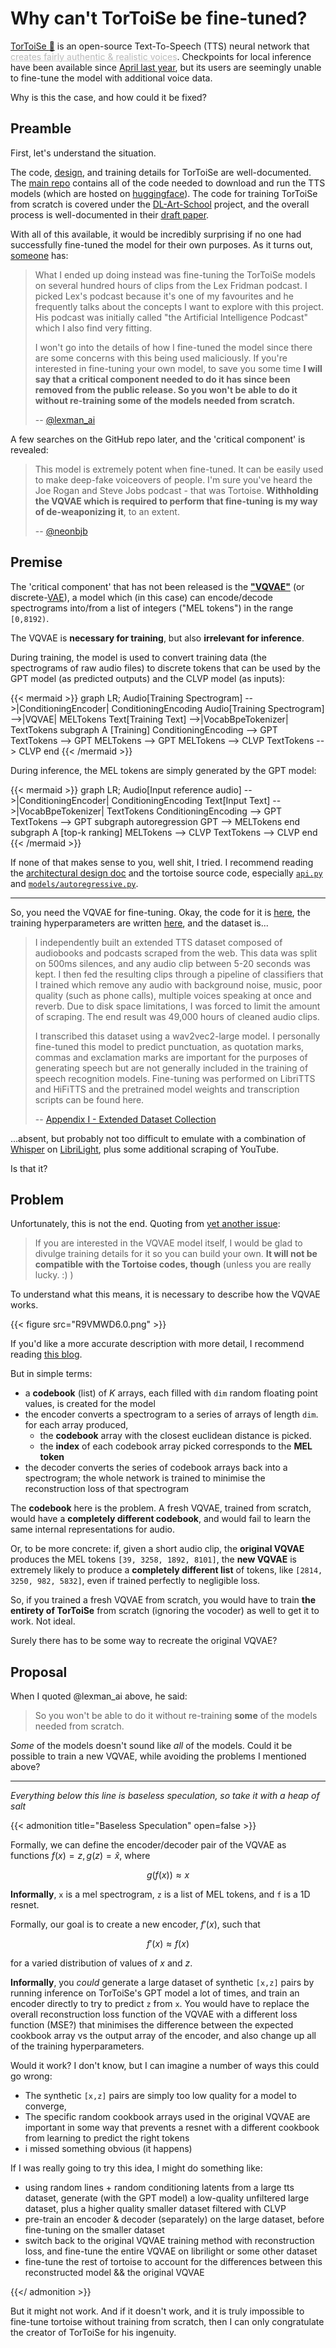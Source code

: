 # Why can't TorToiSe be fine-tuned?


[TorToiSe :turtle:](http://nonint.com/static/tortoise_v2_examples.html) is an open-source Text-To-Speech (TTS) neural network that <abbr tabindex="0" title="It is also notable for its alleged similiarity to 11labs's TTS stack." style="color:#bbb;text-decoration-style: dotted;text-decoration-line:underline">creates fairly authentic & realistic voices</abbr>. Checkpoints for local inference have been available since [April last year](https://huggingface.co/jbetker/tortoise-tts-v2/tree/main/.models), but its users are seemingly unable to fine-tune the model with additional voice data.

Why is this the case, and how could it be fixed?

<!--more-->

## Preamble

First, let's understand the situation.

The code, [design](https://nonint.com/2022/04/25/tortoise-architectural-design-doc/), and training details for TorToiSe are well-documented. The [main repo](https://github.com/neonbjb/tortoise-tts) contains all of the code needed to download and run the TTS models (which are hosted on [huggingface](https://huggingface.co/jbetker/tortoise-tts-v2)). The code for training TorToiSe from scratch is covered under the [DL-Art-School](https://github.com/neonbjb/DL-Art-School/tree/master/codes/models/audio/tts) project, and the overall process is well-documented in their [draft paper](https://docs.google.com/document/d/13O_eyY65i6AkNrN_LdPhpUjGhyTNKYHvDrIvHnHe1GA/edit).

With all of this available, it would be incredibly surprising if no one had successfully fine-tuned the model for their own purposes. As it turns out, [someone](https://twitter.com/lexman_ai) has:

> What I ended up doing instead was fine-tuning the TorToiSe models on several hundred hours of clips from the Lex Fridman podcast. I picked Lex's podcast because it's one of my favourites and he frequently talks about the concepts I want to explore with this project. His podcast was initially called "the Artificial Intelligence Podcast" which I also find very fitting.
> 
> I won't go into the details of how I fine-tuned the model since there are some concerns with this being used maliciously. If you're interested in fine-tuning your own model, to save you some time **I will say that a critical component needed to do it has since been removed from the public release. So you won't be able to do it without re-training some of the models needed from scratch.**
>
> -- [@lexman_ai](https://lexman.rocks/about)

A few searches on the GitHub repo later, and the 'critical component' is revealed:

> This model is extremely potent when fine-tuned. It can be easily used to make deep-fake voiceovers of people. I'm sure you've heard the Joe Rogan and Steve Jobs podcast - that was Tortoise. **Withholding the VQVAE which is required to perform that fine-tuning is my way of de-weaponizing it**, to an extent.
>
> -- [@neonbjb](https://github.com/neonbjb/tortoise-tts/issues/177#issuecomment-1287555902)

## Premise

The 'critical component' that has not been released is the [**"VQVAE"**](https://docs.google.com/document/d/13O_eyY65i6AkNrN_LdPhpUjGhyTNKYHvDrIvHnHe1GA/edit#heading=h.121azdpfv4uv) (or discrete-[VAE](https://jaan.io/what-is-variational-autoencoder-vae-tutorial/)), a model which (in this case) can encode/decode spectrograms into/from a list of integers ("MEL tokens") in the range `[0,8192)`.

The VQVAE is **necessary for training**, but also **irrelevant for inference**.

During training, the model is used to convert training data (the spectrograms of raw audio files) to discrete tokens that can be used by the GPT model (as predicted outputs) and the CLVP model (as inputs):

{{< mermaid >}}
graph LR;
    Audio[Training Spectrogram] -->|ConditioningEncoder| ConditioningEncoding
    Audio[Training Spectrogram] -->|VQVAE| MELTokens
    Text[Training Text] -->|VocabBpeTokenizer| TextTokens
    subgraph A [Training]
    ConditioningEncoding --> GPT
    TextTokens --> GPT
    MELTokens --> GPT
    MELTokens --> CLVP
    TextTokens --> CLVP
    end
{{< /mermaid >}}

During inference, the MEL tokens are simply generated by the GPT model:

{{< mermaid >}}
graph LR;
    Audio[Input reference audio] -->|ConditioningEncoder| ConditioningEncoding
    Text[Input Text] -->|VocabBpeTokenizer| TextTokens
    ConditioningEncoding --> GPT
    TextTokens --> GPT
    subgraph autoregression
    GPT --> MELTokens
    end
    subgraph A [top-k ranking]
    MELTokens --> CLVP
    TextTokens --> CLVP
    end
{{< /mermaid >}}

If none of that makes sense to you, well shit, I tried. I recommend reading the [architectural design doc](https://nonint.com/2022/04/25/tortoise-architectural-design-doc/) and the tortoise source code, especially [`api.py`](https://github.com/152334H/tortoise-tts-fast/blob/main/tortoise/api.py) and [`models/autoregressive.py`](https://github.com/152334H/tortoise-tts-fast/blob/main/tortoise/models/autoregressive.py).

---

So, you need the VQVAE for fine-tuning. Okay, the code for it is [here](https://github.com/neonbjb/DL-Art-School/blob/master/codes/models/audio/tts/lucidrains_dvae.py), the training hyperparameters are written [here](https://github.com/neonbjb/tortoise-tts/issues/92#issuecomment-1149023261), and the dataset is...

> I independently built an extended TTS dataset composed of audiobooks and podcasts scraped from the web. This data was split on 500ms silences, and any audio clip between 5-20 seconds was kept. I then fed the resulting clips through a pipeline of classifiers that I trained which remove any audio with background noise, music, poor quality (such as phone calls), multiple voices speaking at once and reverb. Due to disk space limitations, I was forced to limit the amount of scraping. The end result was 49,000 hours of cleaned audio clips.
> 
> I transcribed this dataset using a wav2vec2-large model. I personally fine-tuned this model to predict punctuation, as quotation marks, commas and exclamation marks are important for the purposes of generating speech but are not generally included in the training of speech recognition models. Fine-tuning was performed on LibriTTS and HiFiTTS and the pretrained model weights and transcription scripts can be found here.
> 
> -- [Appendix I - Extended Dataset Collection](https://docs.google.com/document/d/13O_eyY65i6AkNrN_LdPhpUjGhyTNKYHvDrIvHnHe1GA/edit#heading=h.wh7r70k3i1jl)

...absent, but probably not too difficult to emulate with a combination of [Whisper](https://github.com/OpenAI/whisper) on [LibriLight](https://github.com/facebookresearch/libri-light), plus some additional scraping of YouTube.

Is that it?

## Problem

Unfortunately, this is not the end. Quoting from [yet another issue](https://github.com/neonbjb/tortoise-tts/issues/33#issuecomment-1120576446):

> If you are interested in the VQVAE model itself, I would be glad to divulge training details for it so you can build your own. **It will not be compatible with the Tortoise codes, though** (unless you are really lucky. :) )

To understand what this means, it is necessary to describe how the VQVAE works.

{{< figure src="R9VMWD6.0.png" >}}

If you'd like a more accurate description with more detail, I recommend reading [this blog](https://ml.berkeley.edu/blog/posts/vq-vae/). 

But in simple terms:
- a **codebook** (list) of _K_ arrays, each filled with `dim` random floating point values, is created for the model
- the encoder converts a spectrogram to a series of arrays of length `dim`. for each array produced,
   - the **codebook** array with the closest euclidean distance is picked.
   - the **index** of each codebook array picked corresponds to the **MEL token**
- the decoder converts the series of codebook arrays back into a spectrogram; the whole network is trained to minimise the reconstruction loss of that spectrogram

The **codebook** here is the problem. A fresh VQVAE, trained from scratch, would have a **completely different codebook**, and would fail to learn the same internal representations for audio.

Or, to be more concrete: if, given a short audio clip, the **original VQVAE** produces the MEL tokens `[39, 3258, 1892, 8101]`, the **new VQVAE** is extremely likely to produce a **completely different list** of tokens, like `[2814, 3250, 982, 5832]`, even if trained perfectly to negligible loss.

So, if you trained a fresh VQVAE from scratch, you would have to train **the entirety of TorToiSe** from scratch (ignoring the vocoder) as well to get it to work. Not ideal.

Surely there has to be some way to recreate the original VQVAE?

## Proposal

When I quoted @lexman_ai above, he said:

> So you won't be able to do it without re-training **some** of the models needed from scratch.

_Some_ of the models doesn't sound like _all_ of the models. Could it be possible to train a new VQVAE, while avoiding the problems I mentioned above?

---

_Everything below this line is baseless speculation, so take it with a heap of salt_

{{< admonition title="Baseless Speculation" open=false >}}

Formally, we can define the encoder/decoder pair of the VQVAE as functions $f(x) = z, g(z) = \hat x$, where

$$g(f(x)) \approx x$$

**Informally**, `x` is a mel spectrogram, `z` is a list of MEL tokens, and `f` is a 1D resnet.

Formally, our goal is to create a new encoder, $f'(x)$, such that

$$f'(x) \approx f(x)$$

for a varied distribution of values of $x$ and $z$.

**Informally**, you _could_ generate a large dataset of synthetic `[x,z]` pairs by running inference on TorToiSe's GPT model a lot of times, and train an encoder directly to try to predict `z` from `x`. You would have to replace the overall reconstruction loss function of the VQVAE with a different loss function (MSE?) that minimises the difference between the expected cookbook array vs the output array of the encoder, and also change up all of the training hyperparameters.

Would it work? I don't know, but I can imagine a number of ways this could go wrong:
 * The synthetic `[x,z]` pairs are simply too low quality for a model to converge,
 * The specific random cookbook arrays used in the original VQVAE are important in some way that prevents a resnet with a different cookbook from learning to predict the right tokens
 * i missed something obvious (it happens)

If I was really going to try this idea, I might do something like:
* using random lines + random conditioning latents from a large tts dataset, generate (with the GPT model) a low-quality unfiltered large dataset, plus a higher quality smaller dataset filtered with CLVP
* pre-train an encoder & decoder (separately) on the large dataset, before fine-tuning on the smaller dataset
* switch back to the original VQVAE training method with reconstruction loss, and fine-tune the entire VQVAE on librilight or some other dataset
* fine-tune the rest of tortoise to account for the differences between this reconstructed model && the original VQVAE

{{</ admonition >}}

But it might not work. And if it doesn't work, and it is truly impossible to fine-tune tortoise without training from scratch, then I can only congratulate the creator of TorToiSe for his ingenuity.


